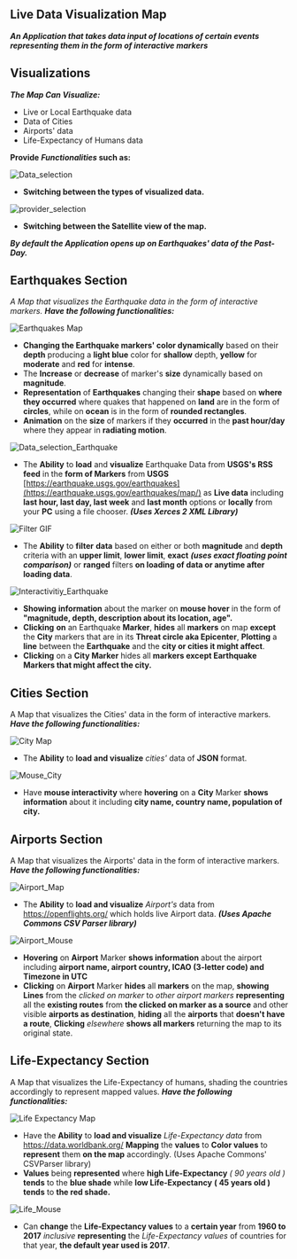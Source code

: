 ## Live Data Visualization Map
***An Application that takes data input of locations of  certain events representing them in the form of interactive markers***

## Visualizations
***The Map Can Visualize:***

 - Live or Local Earthquake data
 - Data of Cities
 - Airports' data
 - Life-Expectancy of Humans data

**Provide** ***Functionalities* such as:**

![Data_selection](gif/selection.gif)

 - **Switching between the types of visualized data.**

![provider_selection](gif/provider.gif)

 - **Switching between the Satellite view of the map.**

***By default the Application opens up on Earthquakes' data of the Past-Day.***

## 

## Earthquakes Section
*A Map that visualizes the Earthquake data in the form of interactive markers.*
***Have the following functionalities:***

![Earthquakes Map](gif/map.gif)

 - **Changing the Earthquake markers' color dynamically** based on their **depth** producing a **light blue** color for **shallow** depth, **yellow** for **moderate** and **red** for **intense**.
 - The **Increase** or **decrease** of marker's **size** dynamically based on **magnitude**.
 - **Representation** of **Earthquakes** changing their **shape** based on **where they occurred** where quakes that happened on **land** are in the form of **circles**, while on **ocean** is in the form of **rounded rectangles**.
 - **Animation** on the **size** of markers if they **occurred** in the **past hour/day** where they appear in **radiating motion**.
 
 ![Data_selection_Earthquake](gif/data_earthquake.gif)
 
 - The **Ability** to **load** and **visualize** Earthquake Data from **USGS's RSS feed** in the **form of Markers** from **USGS** [https://earthquake.usgs.gov/earthquakes](https://earthquake.usgs.gov/earthquakes/map/) as **Live data** including **last hour, last day, last week** and **last month** options or **locally** from your **PC** using a file chooser. ***(Uses Xerces 2 XML Library)***

 ![Filter GIF](gif/filter_earthquake.gif)

 - The **Ability** to **filter** **data** based on either or both **magnitude** and **depth** criteria with an **upper limit**, **lower limit**, **exact** ***(uses exact floating point comparison)*** or **ranged** filters **on loading of data or anytime after loading data**.
 
 ![Interactivitiy_Earthquake](gif/mouse_earthquake.gif)
 
 - **Showing** **information** about the marker on **mouse hover** in the form of **"magnitude, depth, description about its location, age".**
 - **Clicking** **on** an Earthquake **Marker**, **hides** all **markers** on map **except** the **City** markers that are in its **Threat circle aka Epicenter**, **Plotting** a **line** between the **Earthquake** and the **city or cities it might affect**.
 - **Clicking** on a **City Marker** hides all **markers except Earthquake Markers that might affect the city.**
 ## 
 
## Cities Section
A Map that visualizes the Cities' data in the form of interactive markers.
***Have the following functionalities:***

![City Map](gif/city.png)

 - The **Ability** to **load and visualize** *cities'* data of **JSON** format.
 
![Mouse_City](gif/mouse_city.gif)

 - Have **mouse interactivity** where **hovering** on a **City** Marker **shows information** about it including **city name, country name, population of city.**

## 
## Airports Section
A Map that visualizes the Airports' data in the form of interactive markers.
***Have the following functionalities:***

![Airport_Map](gif/airport.png)

 - The **Ability** to **load and visualize** *Airport's* data from https://openflights.org/ which holds live Airport data. ***(Uses Apache Commons CSV Parser library)***

![Airport_Mouse](gif/mouse_airport.gif)

 - **Hovering** on **Airport** Marker **shows information** about the airport including **airport name, airport country, ICAO (3-letter code) and Timezone in UTC**
 - **Clicking** on **Airport** Marker **hides** all **markers** on the map, **showing Lines** from the *clicked on marker* to *other airport markers* **representing** all the **existing routes** from **the clicked on marker as a source** and other visible **airports as destination**, **hiding** all the **airports** that **doesn't have a route**, **Clicking** *elsewhere* **shows all markers** returning the map to its original state.

## 
## Life-Expectancy Section
A Map that visualizes the Life-Expectancy of humans, shading the countries accordingly to represent mapped values.
***Have the following functionalities:***

![Life Expectancy Map](gif/life.png)

 - Have the **Ability** to **load and visualize** *Life-Expectancy data* from https://data.worldbank.org/ **Mapping** the **values** to **Color values** to **represent** them **on the map** accordingly. (Uses Apache Commons' CSVParser library)
 - **Values** being **represented** where **high Life-Expectancy** *( 90 years old )* **tends** to the **blue shade** while **low Life-Expectancy** **( 45 years old )** **tends** to **the red shade.**
 
![Life_Mouse](gif/mouse_life)

- Can **change** the **Life-Expectancy values** to a **certain year** from **1960 to 2017** *inclusive* **representing** the *Life-Expectancy values* of countries for that year, **the default year used is 2017**.
